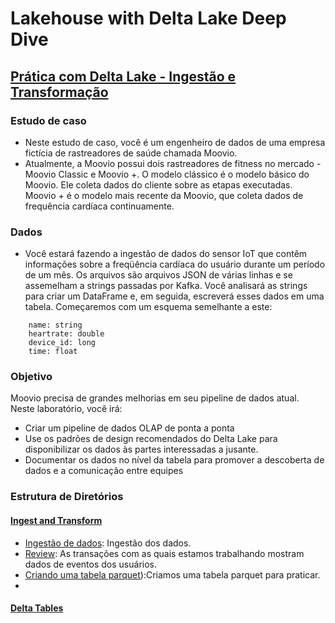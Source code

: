 # Lakehouse with Delta Lake Deep Dive

## [Prática com Delta Lake - Ingestão e Transformação](https://github.com/vvalcristina/data-engineer-databricks/tree/main/Lakehouse-with-Delta-Lake-Deep-Dive/Ingestao_Transformacao)

### Estudo de caso

* Neste estudo de caso, você é um engenheiro de dados de uma empresa fictícia de rastreadores de saúde chamada Moovio. 
* Atualmente, a Moovio possui dois rastreadores de fitness no mercado - Moovio Classic e Moovio +. O modelo clássico é o modelo básico do Moovio. Ele coleta dados do cliente sobre as etapas executadas. Moovio + é o modelo mais recente da Moovio, que coleta dados de frequência cardíaca continuamente. 

### Dados

* Você estará fazendo a ingestão de dados do sensor IoT que contêm informações sobre a freqüência cardíaca do usuário durante um período de um mês. Os arquivos são arquivos JSON de várias linhas e se assemelham a strings passadas por Kafka. Você analisará as strings para criar um DataFrame e, em seguida, escreverá esses dados em uma tabela. Começaremos com um esquema semelhante a este: 

```
    name: string
    heartrate: double
    device_id: long
    time: float
```

### Objetivo

Moovio precisa de grandes melhorias em seu pipeline de dados atual. Neste laboratório, você irá: 
  * Criar um pipeline de dados OLAP de ponta a ponta
  * Use os padrões de design recomendados do Delta Lake para disponibilizar os dados às partes interessadas a jusante.
  * Documentar os dados no nível da tabela para promover a descoberta de dados e a comunicação entre equipes

### Estrutura de Diretórios

#### [Ingest and Transform](https://github.com/vvalcristina/data-engineer-databricks/tree/main/Lakehouse-with-Delta-Lake-Deep-Dive/01_Ingest_and_Transform)

* [Ingestão de dados](https://github.com/vvalcristina/data-engineer-databricks/blob/main/Lakehouse-with-Delta-Lake-Deep-Dive/01_Ingest_and_Transform/00_ingest_raw.ipynb): Ingestão dos dados.
* [Review](https://github.com/vvalcristina/data-engineer-databricks/blob/main/Lakehouse-with-Delta-Lake-Deep-Dive/01_Ingest_and_Transform/01_review_and_visualize.ipynb):  As transações com as quais estamos trabalhando mostram dados de eventos dos usuários. 
* [Criando uma tabela parquet](02_Delta%20Tables/03_creating_the_delta_table.ipynb)):Criamos uma tabela parquet para praticar.
* 
#### [Delta Tables]()

